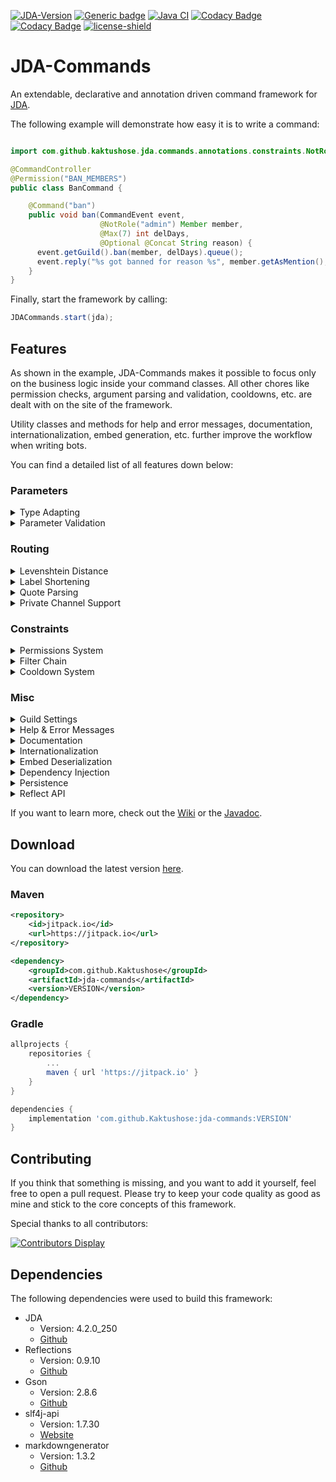 [![JDA-Version](https://img.shields.io/badge/JDA%20Version-4.4.0__352-important)](https://github.com/DV8FromTheWorld/JDA#download)
[![Generic badge](https://img.shields.io/badge/Download-1.1.1-green.svg)](https://github.com/Kaktushose/jda-commands/releases/latest)
[![Java CI](https://github.com/Kaktushose/jda-commands/actions/workflows/ci.yml/badge.svg?branch=dev)](https://github.com/Kaktushose/jda-commands/actions/workflows/ci.yml)
[![Codacy Badge](https://app.codacy.com/project/badge/Coverage/f2b4367f6d0f42d89b7e51331f3ce299)](https://www.codacy.com/gh/Kaktushose/jda-commands/dashboard?utm_source=github.com&utm_medium=referral&utm_content=Kaktushose/jda-commands&utm_campaign=Badge_Coverage)
[![Codacy Badge](https://app.codacy.com/project/badge/Grade/f2b4367f6d0f42d89b7e51331f3ce299)](https://www.codacy.com/manual/Kaktushose/jda-commands?utm_source=github.com&utm_medium=referral&utm_content=Kaktushose/jda-commands&utm_campaign=Badge_Grade)
[![license-shield](https://img.shields.io/badge/License-Apache%202.0-lightgrey.svg)]()

# JDA-Commands

An extendable, declarative and annotation driven command framework for [JDA](https://github.com/DV8FromTheWorld/JDA).

The following example will demonstrate how easy it is to write a command:

```java

import com.github.kaktushose.jda.commands.annotations.constraints.NotRole;

@CommandController
@Permission("BAN_MEMBERS")
public class BanCommand {

    @Command("ban")
    public void ban(CommandEvent event, 
                    @NotRole("admin") Member member, 
                    @Max(7) int delDays, 
                    @Optional @Concat String reason) {
      event.getGuild().ban(member, delDays).queue();
      event.reply("%s got banned for reason %s", member.getAsMention(), reason);
    }
}
```

Finally, start the framework by calling:
```java
JDACommands.start(jda);
```

## Features

As shown in the example, JDA-Commands makes it possible to focus only on the business logic inside your command classes.
All other chores like permission checks, argument parsing and validation, cooldowns, etc. are dealt with on the site of 
the framework.

Utility classes and methods for help and error messages, documentation, internationalization, embed generation, etc. 
further improve the workflow when writing bots.

You can find a detailed list of all features down below:

### Parameters

<details>
<summary>Type Adapting</summary>

As seen in the example, the method signature will be translated into a command syntax. When a command gets called, this
framework will adapt the raw String input to the types specified in the method signature. As a result all the
boilerplate code for parsing parameters becomes obsolete.
</details>

<details>
<summary>Parameter Validation</summary>

Parameters can have additional constraints, such as min or max value, etc. When a constraint fails, an error message
will be sent automatically. You can also define your own constraints.
</details>

### Routing

<details>
<summary>Levenshtein Distance</summary>

The Levenshtein distance between two words is the minimum number of single-character edits (insertions, deletions or
substitutions) required to change one word into the other. For instance, the input `tpyo` will match the command
label `typo`.
</details>

<details>
<summary>Label Shortening</summary>

Label shortening can be compared to the auto complete feature of a terminal. For instance, the command label `foo` will
also match the input
`f` or `fo` as long as only one command that starts with `f` (or respectively `fo`) exists. This also works for sub
command labels.
</details>

<details>
<summary>Quote Parsing</summary>

Normally arguments are split at every empty space. This makes it impossible to pass one argument that contains several
words. In order to fix this issue, the default event parser can parse quotes. In other words: The
input `label "arg0 arg1" arg2` will be parsed to `[label, arg0 arg1, arg2]` instead of `[label, "arg0, arg1", arg2]`.
</details>

<details>
<summary>Private Channel Support</summary>

If enabled, commands can also be called by sending a private message to the Bot.
</details>

### Constraints

<details>
<summary>Permissions System</summary>

The permission system supports both using discord permissions and custom permissions. By default, you can use all
permissions defined inside
JDAs [Permission Embed](https://ci.dv8tion.net/job/JDA/javadoc/net/dv8tion/jda/api/Permission.html). By adding your own
permission validator, you can use custom permission strings and bind permissions to certain roles or members.
</details>

<details>
<summary>Filter Chain</summary>

You can define filters that will run before each command execution. This can be useful to perform additional checks,
which aren't supported by this framework.
</details>

<details>
<summary>Cooldown System</summary>

Commands can have a per-user cooldown to rate limit the execution of commands.
</details>

### Misc

<details>
<summary>Guild Settings</summary>

Settings, such as the prefix or muted channels, are available on a per-guild level. By default, all settings apply
globally.
</details>

<details>
<summary>Help & Error Messages</summary>

The `@Command` annotation has additional attributes to document commands. These attributes are used to automatically
create Help Embeds. Furthermore, there are default Error Embeds for all validation systems of this framework. (Parameter
Constraints, Permissions, etc.)
</details>

<details>
<summary>Documentation</summary>

It's possible to generate command documentation in markdown and html format. A GitHub Action for this is also planned.
</details>

<details>
<summary>Internationalization</summary>

This framework and all the output it generates are in English. However, you can easily change the language. All embeds
sent can also be loaded from a json file, which uses placeholders.
</details>

<details>
<summary>Embed Deserialization</summary>

You can serialize and deserialize JDAs EmbedBuilder object to json. This comes in pretty handy, because for example you
don't have to recompile the whole project if you find one typo inside your embed.
</details>

<details>
<summary>Dependency Injection</summary>

This framework has a basic implementation of dependency injection, since you don't construct your command classes on
your own.
</details>

<details>
<summary>Persistence</summary>

This framework has builtin classes to store settings and user permissions in different formats, such as json or mysql.
</details>

<details>
<summary>Reflect API</summary>

Just like Javas Reflect API this framework also supports accessing and modifying command definitions at runtime.
</details>

If you want to learn more, check out the [Wiki](https://github.com/Kaktushose/jda-commands/wiki) or
the [Javadoc](https://kaktushose.github.io/jda-commands/).

## Download

You can download the latest version [here](https://github.com/Kaktushose/jda-commands/releases/latest).

### Maven

```xml
<repository>
    <id>jitpack.io</id>
    <url>https://jitpack.io</url>
</repository>
```

```xml
<dependency>
    <groupId>com.github.Kaktushose</groupId>
    <artifactId>jda-commands</artifactId>
    <version>VERSION</version>
</dependency>
```

### Gradle

```groovy
allprojects {
    repositories {
        ...
        maven { url 'https://jitpack.io' }
    }
}
```

```groovy
dependencies {
    implementation 'com.github.Kaktushose:jda-commands:VERSION'
}
```

## Contributing

If you think that something is missing, and you want to add it yourself, feel free to open a pull request. Please try to
keep your code quality as good as mine and stick to the core concepts of this framework.

Special thanks to all contributors:

[![Contributors Display](https://badges.pufler.dev/contributors/kaktushose/jda-commands?size=50&padding=5&bots=false)](https://github.com/Kaktushose/jda-commands/graphs/contributors)

## Dependencies

The following dependencies were used to build this framework:

- JDA
    - Version: 4.2.0_250
    - [Github](https://github.com/DV8FromTheWorld/JDA)
- Reflections
    - Version: 0.9.10
    - [Github](https://github.com/ronmamo/reflections)
- Gson
    - Version: 2.8.6
    - [Github](https://github.com/google/gson)
- slf4j-api
    - Version: 1.7.30
    - [Website](http://www.slf4j.org/)
- markdowngenerator
    - Version: 1.3.2
    - [Github](https://github.com/Steppschuh/Java-Markdown-Generator)
